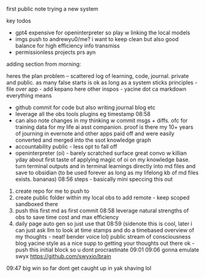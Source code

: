 first public note trying a new system

key todos
- gpt4 expensive for openinterpreter so play w linking the local models
- imgs push to andrewyu0/me? i want to keep clean but also good balance for high efficiency info transmiss
- permissionless projects prs ayn

adding section from morning: 

heres the plan
problem – scattered log of learning, code, journal. private and public. as many false starts is ok as long as a system sticks 
principles - file over app - add kepano here
other inspos - yacine dot ca 
markdown everything means
- github commit for code but also writing journal blog etc
- leverage all the obs tools plugins eg timestamp 08:58
- can also note changes in my thinking w commit msgs + diffs. ofc for training data for my life ai asst companion. proof is there my 10+ years of journing in evernote and other apps paid off and were easily converted and merged into the ssot knowledge graph
- accountability public - less opt to fall off
- openinterpreter (oi) - barely scratched surface great convo w killian yday about first taste of applying magic of oi on my knowledge base. turn terminal outputs and in terminal learnings directly into md files and save to obsidian (to be used forever as long as my lifelong kb of md files exists. bananas) 08:56
steps - basically mini speccing this out
1. create repo for me to push to 
2. create public folder within my local obs to add remote - keep scoped sandboxed there
3. push this first md as first commit 08:58
leverage natural strengths of obs to save time cost and max efficiency 
1. daily page auto gen so just use that 08:59 (sidenote this is cool, later i can just ask llm to look at time stamps and do a timebased overview of my thoughts - neat! bender voice lol)
public stream of consciousness blog yacine style as a nice supp to getting your thoughts out there 
ok - push this initial block so u dont procrastinate 09:01
09:06 gonna emulate swyx https://github.com/swyxio/brain

09:47 big win so far dont get caught up in yak shaving lol